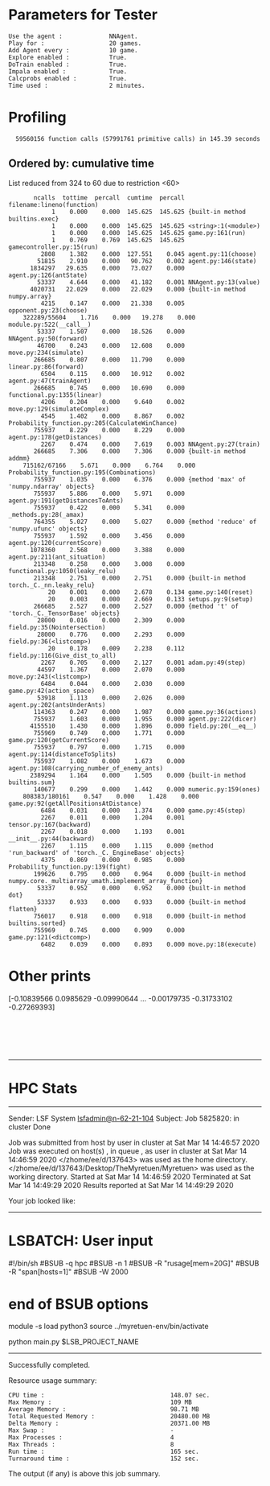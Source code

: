 # Parameters for Tester

    Use the agent :             NNAgent.
    Play for :                  20 games.
    Add Agent every :           10 game.
    Explore enabled :           True.
    DoTrain enabled :           True.
    Impala enabled :            True.
    Calcprobs enabled :         True.
    Time used :                 2 minutes.

# Profiling


      59560156 function calls (57991761 primitive calls) in 145.39 seconds

##    Ordered by: cumulative time
   List reduced from 324 to 60 due to restriction <60>

           ncalls  tottime  percall  cumtime  percall filename:lineno(function)
                1    0.000    0.000  145.625  145.625 {built-in method builtins.exec}
                1    0.000    0.000  145.625  145.625 <string>:1(<module>)
                1    0.000    0.000  145.625  145.625 game.py:161(run)
                1    0.769    0.769  145.625  145.625 gamecontroller.py:15(run)
             2808    1.382    0.000  127.551    0.045 agent.py:11(choose)
            51815    2.910    0.000   90.762    0.002 agent.py:146(state)
          1834297   29.635    0.000   73.027    0.000 agent.py:126(antState)
            53337    4.644    0.000   41.182    0.001 NNAgent.py:13(value)
          4020731   22.029    0.000   22.029    0.000 {built-in method numpy.array}
             4215    0.147    0.000   21.338    0.005 opponent.py:23(choose)
        322289/55604    1.716    0.000   19.278    0.000 module.py:522(__call__)
            53337    1.507    0.000   18.526    0.000 NNAgent.py:50(forward)
            46700    0.243    0.000   12.608    0.000 move.py:234(simulate)
           266685    0.807    0.000   11.790    0.000 linear.py:86(forward)
             6504    0.115    0.000   10.912    0.002 agent.py:47(trainAgent)
           266685    0.745    0.000   10.690    0.000 functional.py:1355(linear)
             4206    0.204    0.000    9.640    0.002 move.py:129(simulateComplex)
             4545    1.402    0.000    8.867    0.002 Probability_function.py:205(CalculateWinChance)
           755937    8.229    0.000    8.229    0.000 agent.py:178(getDistances)
             2267    0.474    0.000    7.619    0.003 NNAgent.py:27(train)
           266685    7.306    0.000    7.306    0.000 {built-in method addmm}
        715162/67166    5.671    0.000    6.764    0.000 Probability_function.py:195(Combinations)
           755937    1.035    0.000    6.376    0.000 {method 'max' of 'numpy.ndarray' objects}
           755937    5.886    0.000    5.971    0.000 agent.py:191(getDistancesToAnts)
           755937    0.422    0.000    5.341    0.000 _methods.py:28(_amax)
           764355    5.027    0.000    5.027    0.000 {method 'reduce' of 'numpy.ufunc' objects}
           755937    1.592    0.000    3.456    0.000 agent.py:120(currentScore)
          1078360    2.568    0.000    3.388    0.000 agent.py:211(ant_situation)
           213348    0.258    0.000    3.008    0.000 functional.py:1050(leaky_relu)
           213348    2.751    0.000    2.751    0.000 {built-in method torch._C._nn.leaky_relu}
               20    0.001    0.000    2.678    0.134 game.py:140(reset)
               20    0.003    0.000    2.669    0.133 setups.py:9(setup)
           266685    2.527    0.000    2.527    0.000 {method 't' of 'torch._C._TensorBase' objects}
            28000    0.016    0.000    2.309    0.000 field.py:35(Nointersection)
            28000    0.776    0.000    2.293    0.000 field.py:36(<listcomp>)
               20    0.178    0.009    2.238    0.112 field.py:116(Give_dist_to_all)
             2267    0.705    0.000    2.127    0.001 adam.py:49(step)
            44597    1.367    0.000    2.070    0.000 move.py:243(<listcomp>)
             6484    0.044    0.000    2.030    0.000 game.py:42(action_space)
            53918    1.113    0.000    2.026    0.000 agent.py:202(antsUnderAnts)
           114363    0.247    0.000    1.987    0.000 game.py:36(actions)
           755937    1.603    0.000    1.955    0.000 agent.py:222(dicer)
          4155510    1.430    0.000    1.896    0.000 field.py:20(__eq__)
           755969    0.749    0.000    1.771    0.000 game.py:120(getCurrentScore)
           755937    0.797    0.000    1.715    0.000 agent.py:114(distanceToSplits)
           755937    1.082    0.000    1.673    0.000 agent.py:108(carrying_number_of_enemy_ants)
          2389294    1.164    0.000    1.505    0.000 {built-in method builtins.sum}
           140677    0.299    0.000    1.442    0.000 numeric.py:159(ones)
        808383/180161    0.547    0.000    1.428    0.000 game.py:92(getAllPositionsAtDistance)
             6484    0.031    0.000    1.374    0.000 game.py:45(step)
             2267    0.011    0.000    1.204    0.001 tensor.py:167(backward)
             2267    0.018    0.000    1.193    0.001 __init__.py:44(backward)
             2267    1.115    0.000    1.115    0.000 {method 'run_backward' of 'torch._C._EngineBase' objects}
             4375    0.869    0.000    0.985    0.000 Probability_function.py:139(fight)
           199626    0.795    0.000    0.964    0.000 {built-in method numpy.core._multiarray_umath.implement_array_function}
            53337    0.952    0.000    0.952    0.000 {built-in method dot}
            53337    0.933    0.000    0.933    0.000 {built-in method flatten}
           756017    0.918    0.000    0.918    0.000 {built-in method builtins.sorted}
           755969    0.745    0.000    0.909    0.000 game.py:121(<dictcomp>)
             6482    0.039    0.000    0.893    0.000 move.py:18(execute)


# Other prints

[-0.10839566  0.0985629  -0.09990644 ... -0.00179735 -0.31733102
 -0.27269393]

 <br /> 
 <br /> 
 <br /> 
 <br />

---------------------------------------------------------------------------------------------------------------------

# HPC Stats


------------------------------------------------------------
Sender: LSF System <lsfadmin@n-62-21-104>
Subject: Job 5825820: <NNAgent9Tester> in cluster <dcc> Done

Job <NNAgent9Tester> was submitted from host <n-62-27-22> by user <s183905> in cluster <dcc> at Sat Mar 14 14:46:57 2020
Job was executed on host(s) <n-62-21-104>, in queue <hpc>, as user <s183905> in cluster <dcc> at Sat Mar 14 14:46:59 2020
</zhome/ee/d/137643> was used as the home directory.
</zhome/ee/d/137643/Desktop/TheMyretuen/Myretuen> was used as the working directory.
Started at Sat Mar 14 14:46:59 2020
Terminated at Sat Mar 14 14:49:29 2020
Results reported at Sat Mar 14 14:49:29 2020

Your job looked like:

------------------------------------------------------------
# LSBATCH: User input
#!/bin/sh
#BSUB -q hpc
#BSUB -n 1
#BSUB -R "rusage[mem=20G]"
#BSUB -R "span[hosts=1]"
#BSUB -W 2000
# end of BSUB options

module -s load python3
source ../myretuen-env/bin/activate

python main.py $LSB_PROJECT_NAME


------------------------------------------------------------

Successfully completed.

Resource usage summary:

    CPU time :                                   148.07 sec.
    Max Memory :                                 109 MB
    Average Memory :                             98.71 MB
    Total Requested Memory :                     20480.00 MB
    Delta Memory :                               20371.00 MB
    Max Swap :                                   -
    Max Processes :                              4
    Max Threads :                                8
    Run time :                                   165 sec.
    Turnaround time :                            152 sec.

The output (if any) is above this job summary.

